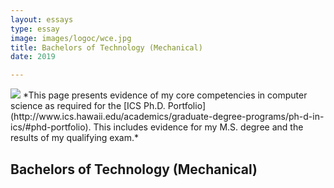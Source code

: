 ```yaml
---
layout: essays  
type: essay
image: images/logoc/wce.jpg
title: Bachelors of Technology (Mechanical) 
date: 2019 

---
```


<img class="ui image" src="{{ site.baseurl }}/images/logoc/wce.jpg ">
*This page presents evidence of my core competencies in computer science as required for the [ICS Ph.D. Portfolio](http://www.ics.hawaii.edu/academics/graduate-degree-programs/ph-d-in-ics/#phd-portfolio). This includes evidence for my M.S. degree and the results of my qualifying exam.*

## Bachelors of Technology (Mechanical) 
